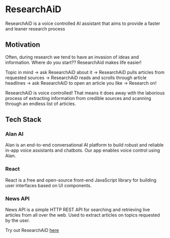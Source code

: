 # ResearchAiD

ResearchAiD is a voice controlled AI assistant that aims to provide a faster and leaner research process

## Motivation

Often, during research we tend to have an invasion of ideas and information. Where do you start?? ResearchAid makes life easier!

Topic in mind -> ask ResearchAiD about it ->  ResearchAiD pulls articles from requested sources -> ResearchAiD reads and scrolls through article headlines -> ask ResearchAiD to open an article you like -> Research on!

ResearchAiD is voice controlled! That means it does away with the laborious process of extracting information from credible sources and scanning through an endless list of articles.

## Tech Stack

### Alan AI

Alan is an end-to-end conversational AI platform to build robust and reliable in-app voice assistants and chatbots. Our app enables voice control using Alan.

### React

React is a free and open-source front-end JavaScript library for building user interfaces based on UI components.

### News API

News API is a simple HTTP REST API for searching and retrieving live articles from all over the web. Used to extract articles on topics requested by the user.

Try out ResearchAiD [here](https://researchaid.netlify.app)

